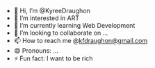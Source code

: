 - 👋 Hi, I’m @KyreeDraughon
- 👀 I’m interested in ART
- 🌱 I’m currently learning Web Development
- 💞️ I’m looking to collaborate on ...
- 📫 How to reach me @kfdraughon@gmail.com
- 😄 Pronouns: ...
- ⚡ Fun fact: I want to be rich

<!---
KyreeDraughon/KyreeDraughon is a ✨ special ✨ repository because its `README.md` (this file) appears on your GitHub profile.
You can click the Preview link to take a look at your changes.
--->
